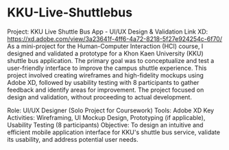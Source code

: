 # KKU-Live-Shuttlebus

Project: KKU Live Shuttle Bus App - UI/UX Design & Validation
Link XD: https://xd.adobe.com/view/3a23641f-4ff6-4a72-8218-5f27e924254c-6f70/
As a mini-project for the Human-Computer Interaction (HCI) course, I designed and validated a prototype for a Khon Kaen University (KKU) shuttle bus application. The primary goal was to conceptualize and test a user-friendly interface to improve the campus shuttle experience. This project involved creating wireframes and high-fidelity mockups using Adobe XD, followed by usability testing with 8 participants to gather feedback and identify areas for improvement. The project focused on design and validation, without proceeding to actual development.

Role: UI/UX Designer (Solo Project for Coursework)
Tools: Adobe XD
Key Activities: Wireframing, UI Mockup Design, Prototyping (if applicable), Usability Testing (8 participants)
Objective: To design an intuitive and efficient mobile application interface for KKU's shuttle bus service, validate its usability, and address potential user needs.
